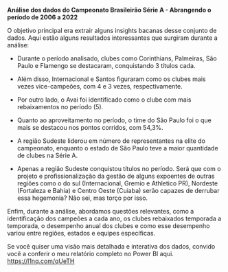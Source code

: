 **Análise dos dados do Campeonato Brasileirão Série A - Abrangendo o período de 2006 a 2022**

O objetivo principal era extrair alguns insights bacanas desse conjunto de dados. Aqui estão alguns resultados interessantes que surgiram durante a análise:

- Durante o período analisado, clubes como Corinthians, Palmeiras, São Paulo e Flamengo se destacaram, conquistando 3 títulos cada.

- Além disso, Internacional e Santos figuraram como os clubes mais vezes vice-campeões, com 4 e 3 vezes, respectivamente.

- Por outro lado, o Avai foi identificado como o clube com mais rebaixamentos no período (5).

- Quanto ao aproveitamento no período, o time do São Paulo foi o que mais se destacou nos pontos corridos, com 54,3%.

- A região Sudeste liderou em número de representantes na elite do campeonato, enquanto o estado de São Paulo teve a maior quantidade de clubes na Série A.

- Apenas a região Sudeste conquistou títulos no período. Será que com o projeto e profissionalização da gestão de alguns expoentes de outras regiões como o do sul (Internacional, Gremio e Athletico PR), Nordeste (Fortaleza e Bahia) e Centro Oeste (Cuiaba) serão capazes de derrubar essa hegemonia? Não sei, mas torço por isso.

Enfim, durante a análise, abordamos questões relevantes, como a identificação dos campeões a cada ano, os clubes rebaixados temporada a temporada, o desempenho anual dos clubes e como esse desempenho variou entre regiões, estados e equipes específicas.

Se você quiser uma visão mais detalhada e interativa dos dados, convido você a conferir o meu relatório completo no Power BI aqui. https://l1nq.com/qUeTH

